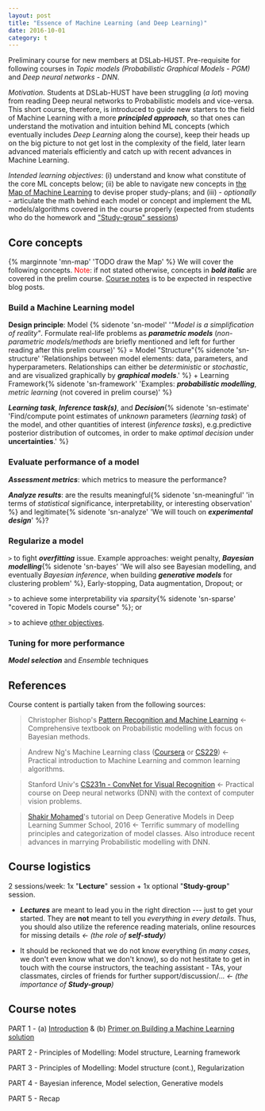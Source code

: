 ```yaml
---
layout: post
title: "Essence of Machine Learning (and Deep Learning)"
date: 2016-10-01
category: t
---
```

Preliminary course for new members at DSLab-HUST. Pre-requisite for following courses in *Topic models (Probabilistic Graphical Models - PGM)* and *Deep neural networks - DNN*. 

*Motivation.* Students at DSLab-HUST have been struggling (*a lot*) moving from reading Deep neural networks to Probabilistic models and vice-versa. This short course, therefore, is introduced to guide new starters to the field of Machine Learning with a more ***principled approach***, so that ones can understand the motivation and intuition behind ML concepts (which eventually includes *Deep Learning* along the course), keep their heads up on the big picture to not get lost in the complexity of the field, later learn advanced materials efficiently and catch up with recent advances in Machine Learning.

*Intended learning objectives*: (i) understand and know what constitute of the core ML concepts below; (ii) be able to navigate new concepts in [the Map of Machine Learning](#map) to devise proper study-plans; and (iii) - *optionally* - articulate the math behind each model or concept and implement the ML models/algorithms covered in the course properly (expected from students who do the homework and ["Study-group" sessions](#study))

## <a name="map">Core concepts</a>
{% marginnote 'mn-map' 'TODO draw the Map' %} We will cover the following concepts. <font color="red">Note</font>: if not stated otherwise, concepts in ***bold italic*** are covered in the prelim course. [Course notes](#notes) is to be expected in respective blog posts. 

### Build a Machine Learning model
**Design principle**: Model {% sidenote 'sn-model' '*"Model is a simplification of reality"*. Formulate real-life problems as ***parametric models*** (*non-parametric models/methods*  are briefly mentioned and left for further reading after this prelim course)' %} = Model "Structure"{% sidenote 'sn-structure' 'Relationships between model elements: data, parameters, and hyperparameters.  Relationships can either be *deterministic* or *stochastic*, and are visualized graphically by ***graphical models***.' %} + Learning Framework{% sidenote 'sn-framework' 'Examples: ***probabilistic modelling***, *metric learning* (not covered in prelim course)' %}

***Learning task***, ***Inference task(s)***, and ***Decision***{% sidenote 'sn-estimate' 'Find/compute point estimates of *unknown* parameters (*learning task*) of the model, and other quantities of interest (*inference tasks*), e.g.predictive posterior distribution of outcomes, in order to make *optimal decision* under **uncertainties**.' %} 

### Evaluate performance of a model

***Assessment metrics***: which metrics to measure the performance?

***Analyze results***: are the results meaningful{% sidenote 'sn-meaningful' 'in terms of *statistical* significance, interpretability, or interesting observation' %}  and legitimate{% sidenote 'sn-analyze' 'We will touch on ***experimental design***' %}? 

### Regularize a model
`>` to fight ***overfitting*** issue. Example approaches: weight penalty, ***Bayesian modelling***{% sidenote 'sn-bayes' 'We will also see Bayesian modelling, and eventually *Bayesian inference*, when building ***generative models*** for clustering problem' %}, Early-stopping, Data augmentation, Dropout; or

`>` to achieve some interpretability via *sparsity*{% sidenote 'sn-sparse' "covered in Topic Models course" %}; or

`>` to achieve [other objectives](https://en.wikipedia.org/wiki/Regularization*(mathematics)).

### Tuning for more performance
***Model selection*** and *Ensemble* techniques



## References
Course content is partially taken from the following sources:

> Christopher Bishop's [Pattern Recognition and Machine Learning](https://www.amazon.com/Pattern-Recognition-Learning-Information-Statistics/dp/0387310738) <- Comprehensive textbook on Probabilistic modelling with focus on Bayesian methods.

> Andrew Ng's Machine Learning class ([Coursera](https://www.coursera.org/learn/machine-learning) or [CS229](http://cs229.stanford.edu/)) <- Practical introduction to Machine Learning and common learning algorithms.

> Stanford Univ's [CS231n - ConvNet for Visual Recognition](http://cs231n.stanford.edu/) <- Practical course on Deep neural networks (DNN) with the context of computer vision problems.

> [Shakir Mohamed](http://shakirm.com/?section=3)'s tutorial on Deep Generative Models in Deep Learning Summer School, 2016 <- Terrific summary of modelling principles and categorization of model classes. Also introduce recent advances in marrying Probabilistic modelling with DNN. 


## <a name="study">Course logistics</a>
2 sessions/week: 1x "**Lecture**" session + 1x optional "**Study-group**" session.
* ***Lectures*** are meant to lead you in the right direction --- just to get your started. They are **not** meant to tell you *everything* in *every details*. Thus, you should also utilize the reference reading materials, online resources for missing details *<- (the role of **self-study**)*

* It should be reckoned that we do not know everything (in *many cases*, we don't even know what we don't know), so do not hestitate to get in touch with the course instructors, the teaching assistant - TAs, your classmates, circles of friends for further support/discussion/...  *<- (the importance of **Study-group**)* 

## <a name="notes">Course notes</a>
PART 1 - (a) [Introduction](https://raw.githubusercontent.com/hoamle/essence_ml/e788aef7617fed6911bcfd710ebbccd8ed34eae6/essence_ml.pdf)  & (b) [Primer on Building a Machine Learning solution](/articles/17/primer-on-building-ml-solutions)

PART 2 - Principles of Modelling: Model structure, Learning framework

PART 3 - Principles of Modelling: Model structure (cont.), Regularization

PART 4 - Bayesian inference, Model selection, Generative models

PART 5 - Recap